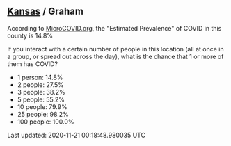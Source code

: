 
## [Kansas](/united-states/kansas) / Graham

According to [MicroCOVID.org](http://microcovid.org),
the "Estimated Prevalence" of COVID in this county is 14.8%

If you interact with a certain number of people in this location
(all at once in a group, or spread out across the day), what is the chance that
1 or more of them has COVID?

- 1 person: 14.8%
- 2 people: 27.5%
- 3 people: 38.2%
- 5 people: 55.2%
- 10 people: 79.9%
- 25 people: 98.2%
- 100 people: 100.0%

Last updated: 2020-11-21 00:18:48.980035 UTC
